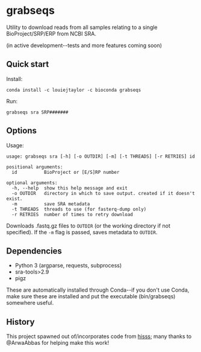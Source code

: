 # grabseqs

Utility to download reads from all samples relating to a single BioProject/SRP/ERP from NCBI SRA.

(in active development--tests and more features coming soon)

## Quick start

Install:

    conda install -c louiejtaylor -c bioconda grabseqs

Run:

    grabseqs sra SRP#######

## Options

Usage:

    usage: grabseqs sra [-h] [-o OUTDIR] [-m] [-t THREADS] [-r RETRIES] id

    positional arguments:
      id          BioProject or [E/S]RP number

    optional arguments:
      -h, --help  show this help message and exit
      -o OUTDIR   directory in which to save output. created if it doesn't exist.
      -m          save SRA metadata
      -t THREADS  threads to use (for fasterq-dump only)
      -r RETRIES  number of times to retry download
      
Downloads .fastq.gz files to `OUTDIR` (or the working directory if not specified). If the `-m` flag is passed, saves metadata to `OUTDIR`.

## Dependencies
  
   - Python 3 (argparse, requests, subprocess)
   - sra-tools>2.9
   - pigz

These are automatically installed through Conda--if you don't use Conda, make sure these are installed and put the executable (bin/grabseqs) somewhere useful.

## History

This project spawned out of/incorporates code from [hisss](https://github.com/louiejtaylor/hisss); many thanks to @ArwaAbbas for helping make this work!

